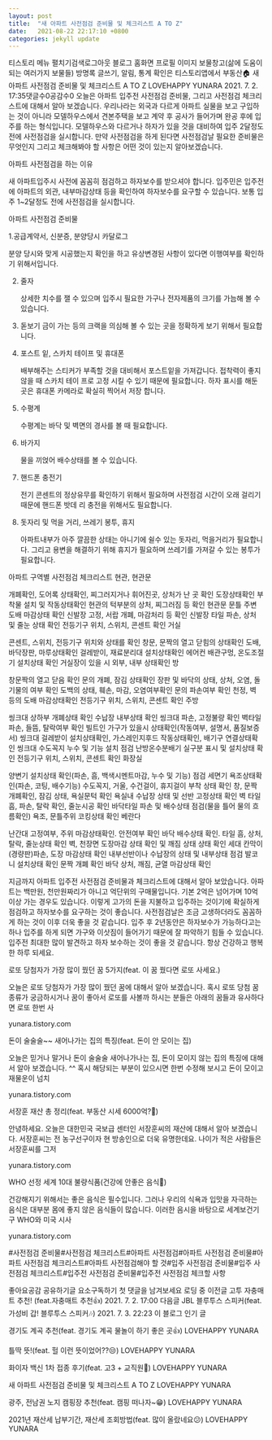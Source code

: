 ```yaml
---
layout: post
title:  "새 아파트 사전점검 준비물 및 체크리스트 A TO Z"
date:   2021-08-22 22:17:10 +0800
categories: jekyll update
---
```

티스토리 메뉴 펼치기검색로그아웃
블로그 홈화면
프로필 이미지
보물창고(삶에 도움이 되는 여러가지 보물들)
방명록
글쓰기, 알림, 통계 확인은 티스토리앱에서
부동산🏠
새 아파트 사전점검 준비물 및 체크리스트 A TO Z
LOVEHAPPY YUNARA
2021. 7. 2. 17:35댓글수0공감수0
오늘은 아파트 입주전 사전점검 준비물, 그리고 사전점검 체크리스트에 대해서 알아 보겠습니다. 우리나라는 외국과 다르게 아파트 실물을 보고 구입하는 것이 아니라 모델하우스에서 견본주택을 보고 계약 후 공사가 들어가며 완공 후에 입주를 하는 형식입니다. 모델하우스와 다르거나 하자가 있을 것을 대비하여 입주 2달정도 전에 사전점검을 실시합니다. 만약 사전점검을 하게 된다면 사전점검날 필요한 준비물은 무엇인지 그리고 체크해봐야 할 사항은 어떤 것이 있는지 알아보겠습니다.

 

아파트 사전점검을 하는 이유

새 아파트입주시 사전에 꼼꼼히 점검하고 하자보수를 받으셔야 합니다. 입주민은 입주전에 아파트의 외관, 내부마감상태 등을 확인하여 하자보수를 요구할 수 있습니다. 보통 입주 1~2달정도 전에 사전점검을 실시합니다.

 

아파트 사전점검 준비물
 

1.공급계약서, 신분증, 분양당시 카달로그

  분양 당시와 맞게 시공했는지 확인을 하고 유상변경된 사항이 있다면 이행여부를 확인하기 위해서입니다.

 

2. 줄자

   상세한 치수를 잴 수 있으며 입주시 필요한 가구나 전자제품의 크기를 가늠해 볼 수 있습니다.

 

3. 돋보기
   금이 가는 등의 크랙을 의심해 볼 수 있는 곳을 정확하게 보기 위해서 필요합니다.

 

4. 포스트 잍, 스카치 테이프 및 휴대폰 

   배부해주는 스티커가 부족할 것을 대비해서 포스트잍을 가져갑니다. 접착력이 좋지 않을 때 스카치 테이     프로 고정 시킬 수 있기 때문에 필요합니다. 하자 표시를 해둔 곳은 휴대폰 카메라로 확실히 찍어서 저장     합니다.

 

5. 수평계 

   수평계는 바닥 및 벽면의 경사를 볼 때 필요합니다.

 

6. 바가지

   물을 끼얹어 배수상태를 볼 수 있습니다.

 

7. 핸드폰 충전기 

   전기 콘센트의 정상유무를 확인하기 위해서 필요하며 사전점검 시간이 오래 걸리기 때문에 핸드폰 밧데     리 충전을 위해서도 필요합니다.

 

8. 돗자리 및 먹을 거리, 쓰레기 봉투, 휴지 

   아파트내부가 아주 깔끔한 상태는 아니기에 쉴수 있는 돗자리, 먹을거리가 필요합니다. 그리고 용변을       해결하기 위해 휴지가 필요하며 쓰레기를 가져갈 수 있는 봉투가 필요합니다.

 

아파트 구역별 사전점검 체크리스트 
 현관, 현관문

개폐확인, 도어록 상태확인, 찌그러지거나 휘어진곳, 상처가 난 곳 확인
도장상태확인
부착물 설치 및 작동상태확인
현관의 턱부분의 상처, 찌그러짐 등 확인
현관문 문틀 주변 도배 마감상태 확인
신발장 고정, 서랍 개폐, 마감처리 등 확인
신발장 타일 파손, 상처 및 줄눈 상태 확인
전등기구 위치, 스위치, 콘센트 확인
 거실

콘센트, 스위치, 전등기구 위치와 상태를 확인
창문, 문짝의 열고 닫힘의 상태확인
도배, 바닥장판, 마루상태확인
걸레받이, 재료분리대 설치상태확인
에어컨 배관구멍, 온도조절기 설치상태 확인
거실장이 있을 시 외부, 내부 상태확인
방

창문짝의 열고 닫음 확인
문의 개폐, 잠김 상태확인
장판 및 바닥의 상태, 상처, 오염, 돌기물의 여부 확인
도백의 상태, 훼손, 마감, 오염여부확인
문의 파손여부 확인
천정, 벽 등의 도배 마감상태확인
전등기구 위치, 스위치, 콘센트 확인
주방

씽크대 상하부 개폐상태 확인
수납장 내부상태 확인
씽크대 파손, 고정불량 확인
벽타일 파손, 들뜸, 탈락여부 확인
빌트인 가구가 있을시 상태확인(작동여부, 설명서, 품질보증서)
씽크대 걸레받이 설치상태확인,
가스레인지후드 작동상태확인, 배기구 연결상태확인
씽크대 수도꼭지 누수 및 기능 설치 점검
난방온수분배기 실구분 표시 및 설치상태 확인
전등기구 위치, 스위치, 콘센트 확인
화장실

양변기 설치상태 확인(파손, 흠, 백색시멘트마감, 누수 및 기능) 점검
세면기 욕조상태확인(파손, 코팅, 배수기능)
수도꼭지, 거울, 수건걸이, 휴지걸이 부착 상태 확인
창, 문짝 개폐확인, 잠김 상태, 욕실문턱 확인
욕실내 수납장 상태 및 선반 고정상태 확인
벽 타일 흠, 파손, 탈락 확인, 줄눈시공 확인
바닥타일 파손 및 배수상태 점검(물을 틀어 물의 흐름확인)
욕조, 문틀주위 코킹상태 확인
 베란다

난간대 고정여부, 주위 마감상태확인. 안전여부 확인
바닥 배수상태 확인. 타일 흠, 상처, 탈락, 줄눈상태 확인
벽, 천장면 도장마감 상태 확인 및 깨짐 상태 상태 확인
세대 칸막이(경량판)파손, 도장 마감상태 확인
내부선반이나 수납장의 상태 및 내부상태 점검
발코니 설치상태 확인
문짝 개폐 확인
바닥 상처, 깨짐, 균열 마감상태 확인
 

지금까지 아파트 입주전 사전점검 준비물과 체크리스트에 대해서 알아 보았습니다. 아파트는 백만원, 천만원짜리가 아니고 억단위의 구매물입니다. 기본 2억은 넘어가며 10억이상 가는 경우도 있습니다. 이렇게 고가의 돈을 지불하고 입주하는 것이기에 확실하게 점검하고 하자보수를 요구하는 것이 좋습니다. 사전점검날은 조금 고생하더라도 꼼꼼하게 하는 것이 이후 더욱 좋을 것 같습니다. 입주 후 2년동안은 하자보수가 가능하다고는 하나 입주를 하게 되면 가구와 이삿짐이 들어가기 때문에 잘 파악하기 힘들 수 있습니다. 입주전 최대한 많이 발견하고 하자 보수하는 것이 좋을 것 같습니다. 항상 건강하고 행복한 하루 되세요.

 

 
로또 당첨자가 가장 많이 꿨던 꿈 5가지(feat. 이 꿈 꿨다면 로또 사세요.)

오늘은 로또 당첨자가 가장 많이 꿨던 꿈에 대해서 알아 보겠습니다. 혹시 로또 당첨 꿈종류가 궁금하시거나 꿈이 좋아서 로또를 사볼까 하시는 분들은 아래의 꿈들과 유사하다면 로또 한번 사

yunara.tistory.com
 
돈이 술술술~~ 새어나가는 집의 특징(feat. 돈이 안 모이는 집)

오늘은 믿거나 말거나 돈이 술술술 새어나가나는 집, 돈이 모이지 않는 집의 특징에 대해서 알아 보겠습니다. ^^ 혹시 해당되는 부분이 있으시면 한번 수정해 보시고 돈이 모이고 재물운이 넘치

yunara.tistory.com
 
서장훈 재산 총 정리(feat. 부동산 시세 6000억?👀)

안녕하세요. 오늘은 대한민국 국보급 센터인 서장훈씨의 재산에 대해서 알아 보겠습니다. 서장훈씨는 전 농구선구이자 현 방송인으로 더욱 유명한데요. 나이가 적은 사람들은 서장훈씨를 그저

yunara.tistory.com
 
WHO 선정 세계 10대 불량식품(건강에 안좋은 음식👏)

건강해지기 위해서는 좋은 음식은 필수입니다. 그러나 우리의 식욕과 입맛을 자극하는 음식은 대부분 몸에 좋지 않은 음식들이 많습니다. 이러한 음시을 바탕으로 세계보건기구 WHO와 미국 시사

yunara.tistory.com
 

 

 

 

#사전점검 준비물#사전점검 체크리스트#아파트 사전점검#아파트 사전점검 준비물#아파트 사전점검 체크리스트#아파트 사전점검해야 할 것#입주 사전점검 준비물#입주 사전점검 체크리스트#입주전 사전점검 준비물#입주전 사전점검 체크할 사항

좋아요공감
공유하기글 요소구독하기
첫 댓글을 남겨보세요
로딩 중
이전글
고투 자충매트 추천! (feat.자충매트 추천👍)
2021. 7. 2. 17:00
다음글
JBL 블루투스 스피커(feat. 가성비 갑! 블루투스 스피커🎶)
2021. 7. 3. 22:23
이 블로그 인기 글

경기도 계곡 추천(feat. 경기도 계곡 물놀이 하기 좋은 곳👍)
LOVEHAPPY YUNARA

틀딱 뜻!(feat. 헐 이런 뜻이었어??😒)
LOVEHAPPY YUNARA

화이자 백신 1차 접종 후기(feat. 고3 + 교직원👏)
LOVEHAPPY YUNARA

새 아파트 사전점검 준비물 및 체크리스트 A TO Z
LOVEHAPPY YUNARA

광주, 전남권 노지 캠핑장 추천(feat. 캠핑 떠나자~😁)
LOVEHAPPY YUNARA

2021년 재산세 납부기간, 재산세 조회방법(feat. 많이 올랐네요😕)
LOVEHAPPY YUNARA